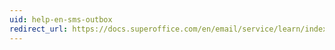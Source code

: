```yaml
---
uid: help-en-sms-outbox
redirect_url: https://docs.superoffice.com/en/email/service/learn/index.html#sms-out
---
```

